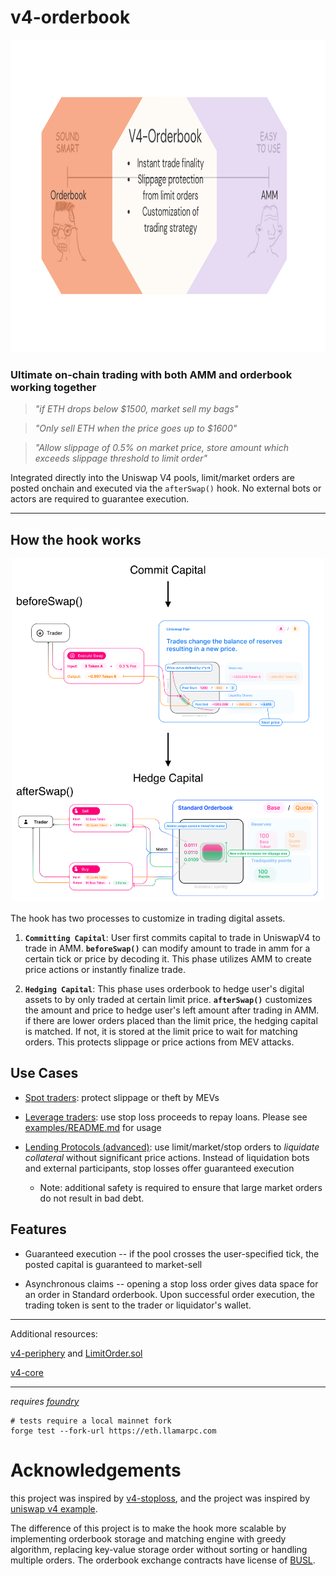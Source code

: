 # v4-orderbook

<div align="center">
<img src="./media/v4-orderbook-overview.png" alt="Image" width="900" height="500">
</div>

### **Ultimate on-chain trading with both AMM and orderbook working together**

> *"if ETH drops below $1500, market sell my bags"*

> *"Only sell ETH when the price goes up to $1600"*

> *"Allow slippage of 0.5% on market price, store amount which exceeds slippage threshold to limit order"*

Integrated directly into the Uniswap V4 pools, limit/market orders are posted onchain and executed via the `afterSwap()` hook. No external bots or actors are required to guarantee execution.

---

## How the hook works
<div align="center">
<img src="./media/how-it-works.png" alt="Image" width="500" height="550">
</div>

The hook has two processes to customize in trading digital assets.

1. **`Committing Capital`**: User first commits capital to trade in UniswapV4 to trade in AMM. **`beforeSwap()`** can modify amount to trade in amm for a certain tick or price by decoding it. This phase utilizes AMM to create price actions or instantly finalize trade.

2. **`Hedging Capital`**: This phase uses orderbook to hedge user's digital assets to by only traded at certain limit price. **`afterSwap()`** customizes the amount and price to hedge user's left amount after trading in AMM. if there are lower orders placed than the limit price, the hedging capital is matched. If not, it is stored at the limit price to wait for matching orders. This protects slippage or price actions from MEV attacks. 

## Use Cases

* <ins>Spot traders</ins>: protect slippage or theft by MEVs

* <ins>Leverage traders</ins>: use stop loss proceeds to repay loans. Please see [examples/README.md](examples/README.md) for usage

* <ins>Lending Protocols (advanced)</ins>: use limit/market/stop orders to *liquidate collateral* without significant price actions. Instead of liquidation bots and external participants, stop losses offer guaranteed execution
    * Note: additional safety is required to ensure that large market orders do not result in bad debt.

## Features

* Guaranteed execution -- if the pool crosses the user-specified tick, the posted capital is guaranteed to market-sell

* Asynchronous claims -- opening a stop loss order gives data space for an order in Standard orderbook. Upon successful order execution, the trading token is sent to the trader or liquidator's wallet.

---

Additional resources:

[v4-periphery](https://github.com/uniswap/v4-periphery) and [LimitOrder.sol](https://github.com/Uniswap/v4-periphery/blob/main/contracts/hooks/examples/LimitOrder.sol)

[v4-core](https://github.com/uniswap/v4-core)

---

*requires [foundry](https://book.getfoundry.sh)*

```shell
# tests require a local mainnet fork
forge test --fork-url https://eth.llamarpc.com
```

# Acknowledgements

this project was inspired by [v4-stoploss](https://github.com/saucepoint/v4-stoploss/tree/main), and the project was inspired by [uniswap v4 example](https://github.com/Uniswap/v4-periphery/blob/main/contracts/hooks/examples/LimitOrder.sol).

The difference of this project is to make the hook more scalable by implementing orderbook storage and matching engine with greedy algorithm, replacing key-value storage order without sorting or handling multiple orders. The orderbook exchange contracts have license of [BUSL](https://github.com/standardweb3/standard-2.0-contracts/blob/main/contracts/safex/LICENSE).
